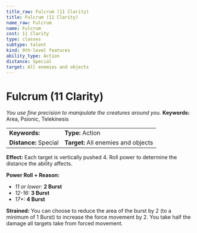```yaml
---
title_raw: Fulcrum (11 Clarity)
title: Fulcrum (11 Clarity)
name_raw: Fulcrum
name: Fulcrum
cost: 11 Clarity
type: classes
subtype: talent
kind: 9th-level features
ability_type: Action
distance: Special
target: All enemies and objects
---
```


# Fulcrum (11 Clarity)

*You use fine precision to manipulate the creatures around you.* **Keywords:** Area, Psionic, Telekinesis

|                       |                                     |
| :-------------------- | :---------------------------------- |
| **Keywords:**         | **Type:** Action                    |
| **Distance:** Special | **Target:** All enemies and objects |

**Effect:** Each target is vertically pushed 4. Roll power to determine the distance the ability affects.

**Power Roll + Reason:**

- *11 or lower:* **2 Burst**
- *12-16:* **3 Burst**
- *17+:* **4 Burst**

**Strained:** You can choose to reduce the area of the burst by 2 (to a minimum of 1 Burst) to increase the force movement by 2. You take half the damage all targets take from forced movement.
